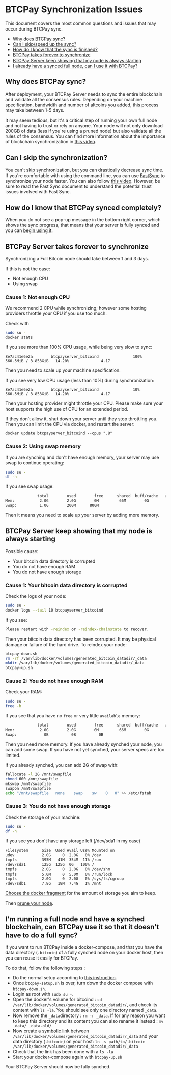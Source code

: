 # BTCPay Synchronization Issues

This document covers the most common questions and issues that may occur during BTCPay sync.

* [Why does BTCPay sync?](#why-does-btcpay-sync)
* [Can I skip/speed up the sync?](#can-i-skip-the-synchronization)
* [How do I know that the sync is finished?](#how-do-i-know-that-btcpay-synced-completely)
* [BTCPay takes forever to synchronize](#btcpay-server-takes-forever-to-synchronize)
* [BTCPay Server keep showing that my node is always starting](#btcpay-server-keep-showing-that-my-node-is-always-starting)
* [I already have a synced full node, can I use it with BTCPay?](#im-running-a-full-node-and-have-a-synched-blockchain-can-btcpay-use-it-so-that-it-doesnt-have-to-do-a-full-sync)

## Why does BTCPay sync?

After deployment, your BTCPay Server needs to sync the entire blockchain and validate all the consensus rules. Depending on your machine specification, bandwidth and number of altcoins you added, this process may take between 1-5 days.

It may seem tedious, but it's a critical step of running your own full node and not having to trust or rely on anyone. Your node will not only download 200GB of data (less if you're using a pruned node) but also validate all the rules of the consensus. You can find more information about the importance of blockchain synchronization in [this video](https://www.youtube.com/watch?v=OrYDehC-8TU).

## Can I skip the synchronization?

You can't skip synchronization, but you can drastically decrease sync time. If you're comfortable with using the command line, you can use [FastSync](https://github.com/btcpayserver/btcpayserver-docker/tree/master/contrib/FastSync) to synchronize your node faster. You can also follow [this video](https://youtu.be/VNMnd-dX9Q8?t=1730). However, be sure to read the Fast Sync document to understand the potential trust issues involved with Fast Sync. 

## How do I know that BTCPay synced completely?

When you do not see a pop-up message in the bottom right corner, which shows the sync progress, that means that your server is fully synced and you can [begin using it](../GettingStarted.md).

## BTCPay Server takes forever to synchronize

Synchronizing a Full Bitcoin node should take between 1 and 3 days.

If this is not the case:

* Not enough CPU
* Using swap

### Cause 1: Not enough CPU

We recommend 2 CPU while synchronizing; however some hosting providers throttle your CPU if you use too much.

Check with

```bash
sudo su -
docker stats
```

If you see more than 100% CPU usage, while being very slow to sync:

```
8e7ac41e6e2a        btcpayserver_bitcoind               100%               560.5MiB / 3.853GiB   14.20%              4.17
```

Then you need to scale up your machine specification.

If you see very low CPU usage (less than 10%) during synchronization:

```
8e7ac41e6e2a        btcpayserver_bitcoind               10%               560.5MiB / 3.853GiB   14.20%              4.17
```

Then your hosting provider might throttle your CPU. Please make sure your host supports the high use of CPU for an extended period.

If they don't allow it, shut down your server until they stop throttling you. Then you can limit the CPU via docker, and restart the server:

```
docker update btcpayserver_bitcoind --cpus ".8"
```

### Cause 2: Using swap memory

If you are synching and don't have enough memory, your server may use swap to continue operating:

```bash
sudo su -
df -h
```

If you see swap usage:

```bash
              total        used        free      shared  buff/cache   available
Mem:           2.0G        2.0G        0M         66M        0G        0M
Swap:          1.0G        200M      800M
```

Then it means you need to scale up your server by adding more memory.

## BTCPay Server keep showing that my node is always starting

Possible cause:

* Your bitcoin data directory is corrupted
* You do not have enough RAM
* You do not have enough storage


### Cause 1: Your bitcoin data directory is corrupted

Check the logs of your node:

```bash
sudo su -
docker logs --tail 10 btcpayserver_bitcoind
```

If you see:

```bash
Please restart with -reindex or -reindex-chainstate to recover.
```

Then your bitcoin data directory has been corrupted. It may be physical damage or failure of the hard drive.
To reindex your node:

```bash
btcpay-down.sh
rm -rf /var/lib/docker/volumes/generated_bitcoin_datadir/_data
mkdir /var/lib/docker/volumes/generated_bitcoin_datadir/_data
btcpay-up.sh
```

### Cause 2: You do not have enough RAM

Check your RAM:

```bash
sudo su -
free -h
```

If you see that you have no `free` or very little `available` memory:

```bash
              total        used        free      shared  buff/cache   available
Mem:           2.0G        2.0G        0M         66M        0G        0M
Swap:            0B          0B          0B
```

Then you need more memory. If you have already synched your node, you can add some swap. If you have not yet synched, your server specs are too limited.

If you already synched, you can add 2G of swap with:

```bash
fallocate -l 2G /mnt/swapfile
chmod 600 /mnt/swapfile
mkswap /mnt/swapfile
swapon /mnt/swapfile
echo "/mnt/swapfile   none    swap    sw    0   0" >> /etc/fstab
```

### Cause 3: You do not have enough storage

Check the storage of your machine:

```bash
sudo su -
df -h
```

If you see you don't have any storage left (/dev/sda1 in my case)

```bash
Filesystem      Size  Used Avail Use% Mounted on
udev            2.0G     0  2.0G   0% /dev
tmpfs           395M   41M  354M  11% /run
/dev/sda1       125G  125G  0G   100% /
tmpfs           2.0G     0  2.0G   0% /dev/shm
tmpfs           5.0M     0  5.0M   0% /run/lock
tmpfs           2.0G     0  2.0G   0% /sys/fs/cgroup
/dev/sdb1       7.8G   18M  7.4G   1% /mnt
```

[Choose the docker fragment](https://github.com/btcpayserver/btcpayserver-docker#generated-docker-compose-) for the amount of storage you aim to keep.

Then [prune your node](https://github.com/btcpayserver/btcpayserver-docker#how-i-can-prune-my-nodes).

## I'm running a full node and have a synched blockchain, can BTCPay use it so that it doesn't have to do a full sync?

If you want to run BTCPay inside a docker-compose, and that you have the data directory (`.bitcoin`) of a fully synched node on your docker host, then you can reuse it easily for BTCPay.

To do that, follow the following steps :
* Do the normal setup according to [this instruction](https://github.com/btcpayserver/btcpayserver-docker/blob/master/README.md).
* Once `btcpay-setup.sh` is over, turn down the docker compose with `btcpay-down.sh`.
* Login as root with `sudo su -`.
* Open the docker's volume for bitcoind : `cd /var/lib/docker/volumes/generated_bitcoin_datadir/`, and check its content with `ls -la`. You should see only one directory named `_data`.
* Now remove the `_data`directory : `rm -r _data`. If for any reason you want to keep this directory and its content you can also rename it instead : `mv _data/ _data.old/`
* Now create a [symbolic link](https://www.cyberciti.biz/faq/creating-soft-link-or-symbolic-link/) between `/var/lib/docker/volumes/generated_bitcoin_datadir/_data` and your data directory (`.bitcoin`) on your host: `ln -s path/to/.bitcoin /var/lib/docker/volumes/generated_bitcoin_datadir/_data`
* Check that the link has been done with a `ls -la`
* Start your docker-compose again with `btcpay-up.sh`

Your BTCPay Server should now be fully synched.
